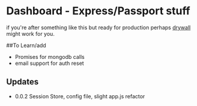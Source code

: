 Dashboard - Express/Passport stuff
===

if you're after something like this but ready for production perhaps [drywall](http://jedireza.github.io/drywall/ "drywall") might work for you.

##To Learn/add
- Promises for mongodb calls
- email support for auth reset

## Updates

- 0.0.2 Session Store, config file, slight app.js refactor